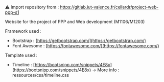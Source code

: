 ⚠ Import repository from : https://gitlab.iut-valence.fr/cellardr/project-web-ppp-s1

Website for the project of PPP and Web development (M1106/M1203)

Framework used :  
* Bootstrap : [https://getbootstrap.com/](https://getbootstrap.com/)
* Font Awesome : [https://fontawesome.com/](https://fontawesome.com/)

Template used :
* Timeline : [https://bootsnipp.com/snippets/4E8x](https://bootsnipp.com/snippets/4E8x) -> More info : ressources/css/timeline.css
